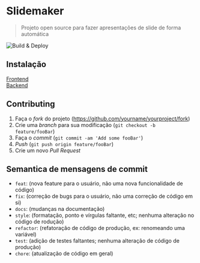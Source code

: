 # Slidemaker
> Projeto open source para fazer apresentações de slide de forma automática

![Build & Deploy](https://github.com/CesarT3333/slidemaker/workflows/Build%20&%20Deploy/badge.svg)

[npm-url]: https://npmjs.org/package/datadog-metrics

## Instalação

[Frontend](frontend/README.md)<br/>
[Backend](backend/README.md)

## Contributing

1. Faça o _fork_ do projeto (<https://github.com/yourname/yourproject/fork>)
2. Crie uma _branch_ para sua modificação (`git checkout -b feature/fooBar`)
3. Faça o _commit_ (`git commit -am 'Add some fooBar'`)
4. _Push_ (`git push origin feature/fooBar`)
5. Crie um novo _Pull Request_

## Semantica de mensagens de commit
* `feat`: (nova feature para o usuário, não uma nova funcionalidade de código)
* `fix`: (correção de bugs para o usuário, não uma correção de código em si)
* `docs`: (mudanças na documentação)
* `style`: (formatação, ponto e vírgulas faltante, etc; nenhuma alteração no código de rodução)
* `refactor`: (refatoração de código de produção, ex: renomeando uma variável)
* `test`: (adição de testes faltantes; nenhuma alteração de código de produção)
* `chore`: (atualização de código em geral)


